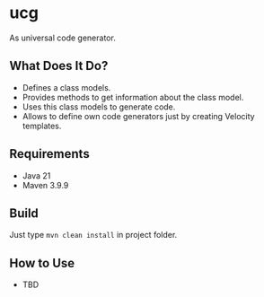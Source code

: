 # ucg

As universal code generator.


## What Does It Do?

* Defines a class models.
* Provides methods to get information about the class model.
* Uses this class models to generate code.
* Allows to define own code generators just by creating Velocity templates.


## Requirements

* Java 21
* Maven 3.9.9


## Build

Just type `mvn clean install` in project folder.


## How to Use

* TBD
